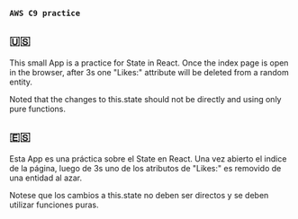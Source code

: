 ### `AWS C9 practice`

## :us:
This small App is a practice for State in React. Once the index page is open in the browser, after 3s one "Likes:" attribute will be deleted from a random entity.

Noted that the changes to this.state should not be directly and using only pure functions.

## :es:
Esta App es una práctica sobre el State en React. Una vez abierto el indice de la página, luego de 3s uno de los atributos de "Likes:" es removido de una entidad al azar.

Notese que los cambios a this.state no deben ser directos y se deben utilizar funciones puras.
